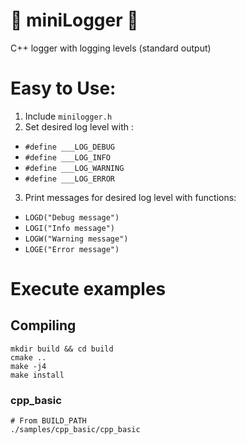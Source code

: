 # 🐛 miniLogger 🐞

C++ logger with logging levels (standard output)


# Easy to Use:

1) Include `minilogger.h`
2) Set desired log level with :
  * `#define ___LOG_DEBUG`
  * `#define ___LOG_INFO`
  * `#define ___LOG_WARNING`
  * `#define ___LOG_ERROR`
3) Print messages for desired log level with functions:
  * `LOGD("Debug message")`
  * `LOGI("Info message")`
  * `LOGW("Warning message")`
  * `LOGE("Error message")`


# Execute examples

## Compiling

```
mkdir build && cd build
cmake ..
make -j4
make install
```

### cpp_basic

```
# From BUILD_PATH
./samples/cpp_basic/cpp_basic
```
